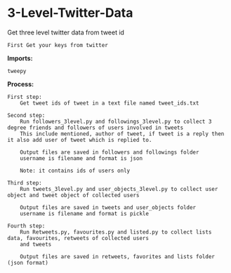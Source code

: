 # 3-Level-Twitter-Data
Get three level twitter data from tweet id 

	First Get your keys from twitter

<b>Imports:</b>

	tweepy
	
<b>Process:</b>
	
	First step:
		Get tweet ids of tweet in a text file named tweet_ids.txt
		
	Second step:
		Run followers_3level.py and followings_3level.py to collect 3 degree friends and followers of users involved in tweets
		This include mentioned, author of tweet, if tweet is a reply then it also add user of tweet which is replied to.
		
		Output files are saved in followers and followings folder
		username is filename and format is json
		
		Note: it contains ids of users only
		
	Third step:
		Run tweets_3level.py and user_objects_3level.py to collect user object and tweet object of collected users 
		
		Output files are saved in tweets and user_objects folder
		username is filename and format is pickle
		
	Fourth step:
		Run Retweets.py, favourites.py and listed.py to collect lists data, favourites, retweets of collected users
		and tweets
		
		Output files are saved in retweets, favorites and lists folder (json format)



